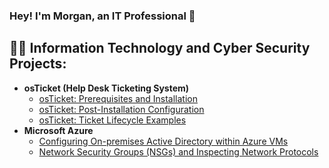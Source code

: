 ### Hey! I'm Morgan, an IT Professional 👋
<h2>👨‍💻 Information Technology and Cyber Security Projects:</h2>

- <b>osTicket (Help Desk Ticketing System)</b>
  - [osTicket: Prerequisites and Installation](https://github.com/morgancyber/osticket-prereqs)
  - [osTicket: Post-Installation Configuration](https://github.com/morgancyber/osticketpostinstall)
  - [osTicket: Ticket Lifecycle Examples](https://github.com/morgancyber/osticketlifecycle)
- <b>Microsoft Azure</b>
  - [Configuring On-premises Active Directory within Azure VMs](https://github.com/morgancyber/activedirectory)
  - [Network Security Groups (NSGs) and Inspecting Network Protocols](https://github.com/morgancyber/networksecurityandprotocols)

